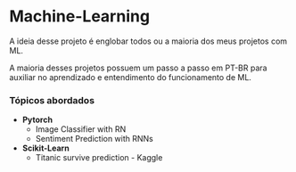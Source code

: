 # Machine-Learning

A ideia desse projeto é englobar todos ou a maioria dos meus projetos com ML.

A maioria desses projetos possuem um passo a passo em PT-BR para auxiliar no aprendizado e entendimento do funcionamento de ML.

### Tópicos abordados
 * **Pytorch**
     * Image Classifier with RN
     * Sentiment Prediction with RNNs
 * **Scikit-Learn**
     * Titanic survive prediction - Kaggle